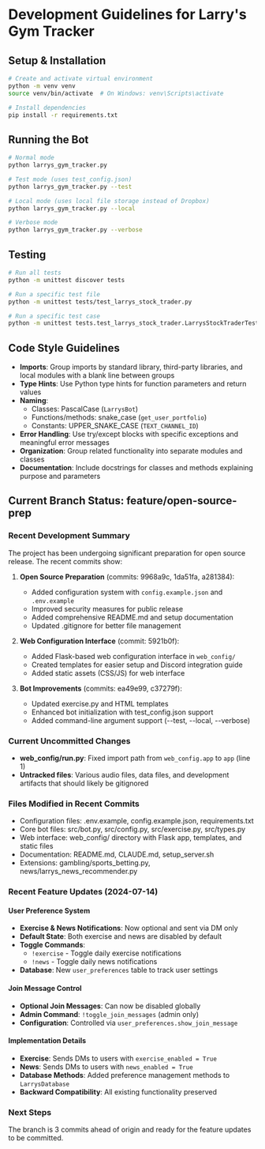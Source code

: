 # Development Guidelines for Larry's Gym Tracker

## Setup & Installation

```bash
# Create and activate virtual environment
python -m venv venv
source venv/bin/activate  # On Windows: venv\Scripts\activate

# Install dependencies 
pip install -r requirements.txt
```

## Running the Bot

```bash
# Normal mode
python larrys_gym_tracker.py

# Test mode (uses test_config.json)
python larrys_gym_tracker.py --test

# Local mode (uses local file storage instead of Dropbox)
python larrys_gym_tracker.py --local

# Verbose mode
python larrys_gym_tracker.py --verbose
```

## Testing

```bash
# Run all tests
python -m unittest discover tests

# Run a specific test file
python -m unittest tests/test_larrys_stock_trader.py

# Run a specific test case
python -m unittest tests.test_larrys_stock_trader.LarrysStockTraderTests
```

## Code Style Guidelines

- **Imports**: Group imports by standard library, third-party libraries, and local modules with a blank line between groups
- **Type Hints**: Use Python type hints for function parameters and return values
- **Naming**: 
  - Classes: PascalCase (`LarrysBot`)
  - Functions/methods: snake_case (`get_user_portfolio`)
  - Constants: UPPER_SNAKE_CASE (`TEXT_CHANNEL_ID`)
- **Error Handling**: Use try/except blocks with specific exceptions and meaningful error messages
- **Organization**: Group related functionality into separate modules and classes
- **Documentation**: Include docstrings for classes and methods explaining purpose and parameters

## Current Branch Status: feature/open-source-prep

### Recent Development Summary
The project has been undergoing significant preparation for open source release. The recent commits show:

1. **Open Source Preparation** (commits: 9968a9c, 1da51fa, a281384):
   - Added configuration system with `config.example.json` and `.env.example`
   - Improved security measures for public release
   - Added comprehensive README.md and setup documentation
   - Updated .gitignore for better file management

2. **Web Configuration Interface** (commit: 5921b0f):
   - Added Flask-based web configuration interface in `web_config/`
   - Created templates for easier setup and Discord integration guide
   - Added static assets (CSS/JS) for web interface

3. **Bot Improvements** (commits: ea49e99, c37279f):
   - Updated exercise.py and HTML templates
   - Enhanced bot initialization with test_config.json support
   - Added command-line argument support (--test, --local, --verbose)

### Current Uncommitted Changes
- **web_config/run.py**: Fixed import path from `web_config.app` to `app` (line 1)
- **Untracked files**: Various audio files, data files, and development artifacts that should likely be gitignored

### Files Modified in Recent Commits
- Configuration files: .env.example, config.example.json, requirements.txt
- Core bot files: src/bot.py, src/config.py, src/exercise.py, src/types.py
- Web interface: web_config/ directory with Flask app, templates, and static files
- Documentation: README.md, CLAUDE.md, setup_server.sh
- Extensions: gambling/sports_betting.py, news/larrys_news_recommender.py

### Recent Feature Updates (2024-07-14)

#### User Preference System
- **Exercise & News Notifications**: Now optional and sent via DM only
- **Default State**: Both exercise and news are disabled by default
- **Toggle Commands**: 
  - `!exercise` - Toggle daily exercise notifications
  - `!news` - Toggle daily news notifications
- **Database**: New `user_preferences` table to track user settings

#### Join Message Control
- **Optional Join Messages**: Can now be disabled globally
- **Admin Command**: `!toggle_join_messages` (admin only)
- **Configuration**: Controlled via `user_preferences.show_join_message`

#### Implementation Details
- **Exercise**: Sends DMs to users with `exercise_enabled = True`
- **News**: Sends DMs to users with `news_enabled = True`
- **Database Methods**: Added preference management methods to `LarrysDatabase`
- **Backward Compatibility**: All existing functionality preserved

### Next Steps
The branch is 3 commits ahead of origin and ready for the feature updates to be committed.
